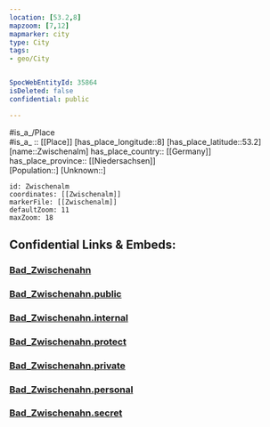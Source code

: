```yaml
---
location: [53.2,8] 
mapzoom: [7,12] 
mapmarker: city 
type: City
tags:
- geo/City


SpocWebEntityId: 35864
isDeleted: false
confidential: public

---
```

#is_a_/Place  
#is_a_ :: [[Place]] 
[has_place_longitude::8] 
[has_place_latitude::53.2] 
[name::Zwischenalm] 
has_place_country:: [[Germany]]  
has_place_province:: [[Niedersachsen]]  
[Population::] 
[Unknown::] 


```leaflet
id: Zwischenalm
coordinates: [[Zwischenalm]] 
markerFile: [[Zwischenalm]] 
defaultZoom: 11 
maxZoom: 18
```


## Confidential Links & Embeds: 

### [Bad_Zwischenahn](/_Standards/Earth/Continent/Europe/Europe~Central/Germany/Germany~West/Niedersachsen/counties~Niedersachsen/Ammerland/cities~Ammerland/Bad_Zwischenahn.md) 

### [Bad_Zwischenahn.public](/_public/Earth/Continent/Europe/Europe~Central/Germany/Germany~West/Niedersachsen/counties~Niedersachsen/Ammerland/cities~Ammerland/Bad_Zwischenahn.public.md) 

### [Bad_Zwischenahn.internal](/_internal/Earth/Continent/Europe/Europe~Central/Germany/Germany~West/Niedersachsen/counties~Niedersachsen/Ammerland/cities~Ammerland/Bad_Zwischenahn.internal.md) 

### [Bad_Zwischenahn.protect](/_protect/Earth/Continent/Europe/Europe~Central/Germany/Germany~West/Niedersachsen/counties~Niedersachsen/Ammerland/cities~Ammerland/Bad_Zwischenahn.protect.md) 

### [Bad_Zwischenahn.private](/_private/Earth/Continent/Europe/Europe~Central/Germany/Germany~West/Niedersachsen/counties~Niedersachsen/Ammerland/cities~Ammerland/Bad_Zwischenahn.private.md) 

### [Bad_Zwischenahn.personal](/_personal/Earth/Continent/Europe/Europe~Central/Germany/Germany~West/Niedersachsen/counties~Niedersachsen/Ammerland/cities~Ammerland/Bad_Zwischenahn.personal.md) 

### [Bad_Zwischenahn.secret](/_secret/Earth/Continent/Europe/Europe~Central/Germany/Germany~West/Niedersachsen/counties~Niedersachsen/Ammerland/cities~Ammerland/Bad_Zwischenahn.secret.md)

